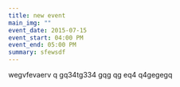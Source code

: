 ```yaml
---
title: new event
main_img: ""
event_date: 2015-07-15
event_start: 04:00 PM
event_end: 05:00 PM
summary: sfewsdf
---
```

wegvfevaerv q gq34tg334 gqg qg eq4 q4gegegq